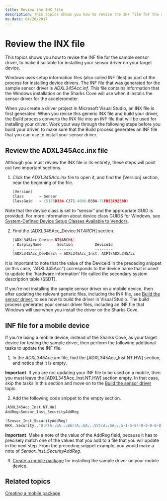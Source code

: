 ```yaml
---
title: Review the INX file
description: This topics shows you how to revise the INF file for the sample sensor driver, to make it suitable for installing your sensor driver on your target device.
ms.date: 04/20/2017
---
```


# Review the INX file


This topics shows you how to revise the INF file for the sample sensor driver, to make it suitable for installing your sensor driver on your target device.

Windows uses setup information files (also called INF files) as part of the process for installing device drivers. The INF file that was generated for the sample sensor driver is *ADXL345Acc.inf*. This file contains information that the Windows installation on the Sharks Cove will use when it installs the sensor driver for the accelerometer.

When you create a driver project in Microsoft Visual Studio, an INX file is first generated. When you revise this generic INX file and build your driver, the Build process converts the INX file into an INF file that will be used for installing your driver. Work your way through the following steps before you build your driver, to make sure that the Build process generates an INF file that you can use to install your sensor driver.

## Review the ADXL345Acc.inx file


Although you must review the INX file in its entirety, these steps will point out two important sections.

1. Click the *ADXL345Acc.inx* file to open it, and find the \[Version\] section, near the beginning of the file.
   ```cpp
   [Version]
   Class       = Sensor
   ClassGuid   = {5175D334-C371-4806-B3BA-71FD53C9258D}
   ```

Note that the device class is set to “sensor” and the appropriate GUID is provided. For more information about device class GUIDS for Windows, see [System-Defined Device Setup Classes Available to Vendors](../install/system-defined-device-setup-classes-available-to-vendors.md).

2. Find the \[ADXL345Acc\_Device.NT$ARCH$\] section.
   ```cpp
   [ADXL345Acc_Device.NT$ARCH$]
   ; DisplayName       Section          DeviceId
   ; -----------       -------          --------
   %ADXL345Acc_DevDesc% = ADXL345Acc_Inst, ACPI\ADXL345Acc
   ```

It is important to note that the value of the DeviceId in the preceding snippet (in this case, "ADXL345Acc") corresponds to the device name that is used to update the ‘hardware information’ file called the secondary system description table (SSDT).

If you're not installing the sample sensor driver on a mobile device, then after updating the relevant generic files, including the INX file, see [Build the sensor driver](build-the-sensor-driver.md), to see how to build the driver in Visual Studio. The build process generates your sensor driver files, including an INF file that Windows will use when you install the driver on the Sharks Cove.

## INF file for a mobile device


If you're using a mobile device, instead of the Sharks Cove, as your target device for testing the sample driver, then perform the following additional tasks to update the INF file.

1. In the *ADXL345Acc.inx* file, find the \[ADXL345Acc\_Inst.NT.HW\] section, and notice that it is empty.

**Important**  If you are not updating your INF file to be used on a mobile, then you must leave the \[ADXL345Acc\_Inst.NT.HW\] section empty. In that case, skip the tasks in this section and move on to the [Build the sensor driver](build-the-sensor-driver.md) topic.

 

2. Add the following code snippet to the empty section.

```cpp
[ADXL345Acc_Inst.NT.HW]
AddReg=Sensor_Inst_SecurityAddReg

[Sensor_Inst_SecurityAddReg]
HKR,,Security,,"D:P(A;;GA;;;BA)(A;;GA;;;SY)(A;;GA;;;S-1-5-84-0-0-0-0-0)"    ; Allow all UMDF drivers to access this driver
```

**Important**  Make a note of the value of the AddReg field, because it has to precisely match one of the values that you add to a file that you will update in the next step. From the preceding snippet example, you would make a note of *Sensor\_Inst\_SecurityAddReg*.

 

3. [Create a mobile package](creating-a-mobile-package.md) for installing the sample driver on your mobile device.

## Related topics

[Creating a mobile package](creating-a-mobile-package.md)
